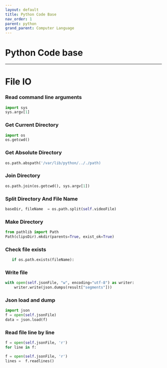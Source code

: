 ```yaml
---
layout: default
title: Python Code Base
nav_order: 1 
parent: python
grand_parent: Computer Language
---
```


# Python Code base
---

# File IO

### Read command line arguments

```python
import sys
sys.argv[1]
```

### Get Current Directory

```python
import os
os.getcwd()
```

### Get Absolute Directory

```python
os.path.abspath('/var/lib/python/.././path)
```

### Join Directory

```python
os.path.join(os.getcwd(), sys.argv[1])
```

### Split Directory And File Name

```python
baseDir, fileName  = os.path.split(self.videoFile)
```


### Make Directory

```python
from pathlib import Path
Path(clipsDir).mkdir(parents=True, exist_ok=True)
```

### Check file exists

```python
   if os.path.exists(fileName):
```

### Write file 

```python
with open(self.jsonFile, "w", encoding="utf-8") as writer:
    writer.write(json.dumps(result["segments"]))
```

### Json load and dump

```python
import json 
f = open(self.jsonFile)
data = json.load(f)
```

### Read file line by line

```python
f = open(self.jsonFile, 'r')
for line in f:    
```

```python
f = open(self.jsonFile, 'r')
lines =  f.readlines()
```

